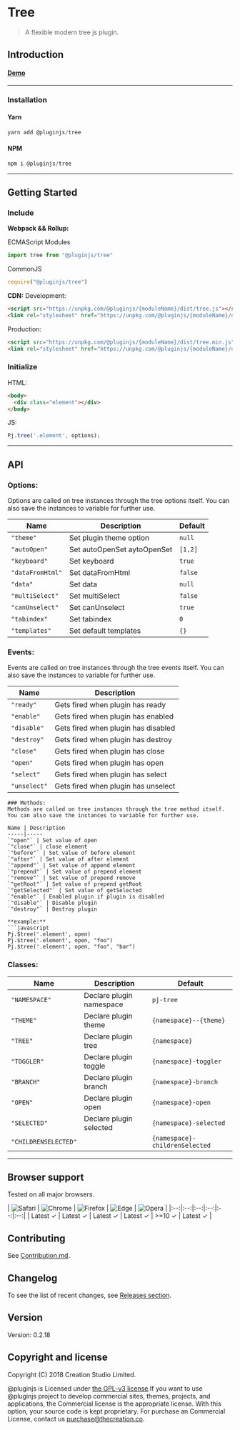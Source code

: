 # Tree
> A flexible modern tree js plugin.
## Introduction

#### [Demo]()
---
### Installation

#### Yarn
```javascript
yarn add @pluginjs/tree
```
#### NPM
```javascript
npm i @pluginjs/tree
```
---

## Getting Started
### Include
**Webpack && Rollup:**

ECMAScript Modules
```javascript
import tree from "@pluginjs/tree"
```

CommonJS
```javascript
require("@pluginjs/tree")
```

**CDN:**
Development:
```html
<script src="https://unpkg.com/@pluginjs/{moduleName}/dist/tree.js"></script>
<link rel="stylesheet" href="https://unpkg.com/@pluginjs/{moduleName}/dist/tree.css">
```
Production:
```html
<script src="https://unpkg.com/@pluginjs/{moduleName}/dist/tree.min.js"></script>
<link rel="stylesheet" href="https://unpkg.com/@pluginjs/{moduleName}/dist/tree.min.css">
```

### Initialize
HTML:
```html
<body>
  <div class="element"></div>
</body>
```
JS:
```javascript
Pj.tree('.element', options);
```
---
## API

### Options:
Options are called on tree instances through the tree options itself.
You can also save the instances to variable for further use.

Name | Description | Default
-----|--------------|-----
`"theme"` | Set plugin theme option | `null`
`"autoOpen"` | Set autoOpenSet aytoOpenSet | `[1,2]`
`"keyboard"` | Set keyboard | `true`
`"dataFromHtml"` | Set dataFromHtml | `false`
`"data"` | Set data | `null`
`"multiSelect"` | Set multiSelect | `false`
`"canUnselect"` | Set canUnselect | `true`
`"tabindex"` | Set tabindex | `0`
`"templates"` | Set default templates | `{}`

### Events:
Events are called on tree instances through the tree events itself.
You can also save the instances to variable for further use.

Name | Description
-----|-----
`"ready"` | Gets fired when plugin has ready
`"enable"` | Gets fired when plugin has enabled
`"disable"` | Gets fired when plugin has disabled
`"destroy"` | Gets fired when plugin has destroy
`"close"` | Gets fired when plugin has close
`"open"` | Gets fired when plugin has open
`"select"` | Gets fired when plugin has select
`"unselect"` | Gets fired when plugin has unselect

```
### Methods:
Methods are called on tree instances through the tree method itself.
You can also save the instances to variable for further use.

Name | Description
-----|-----
`"open"` | Set value of open
`"close"` | close element
`"before"` | Set value of before element
`"after"` | Set value of after element
`"append"` | Set value of append element
`"prepend"` | Set value of prepend element
`"remove"` | Set value of prepend remove
`"getRoot"` | Set value of prepend getRoot
`"getSelected"` | Set value of getSelected
`"enable"` | Enabled plugin if plugin is disabled
`"disable"` | Disable plugin
`"destroy"` | Destroy plugin

**example:**
```javascript
Pj.$tree('.element', open)
Pj.$tree('.element', open, "foo")
Pj.$tree('.element', open, "foo", "bar")
```

### Classes:
Name | Description | Default
-----|------|------
`"NAMESPACE"` | Declare plugin namespace | `pj-tree`
`"THEME"` | Declare plugin theme | `{namespace}--{theme}`
`"TREE"` | Declare plugin tree | `{namespace}`
`"TOGGLER"` | Declare plugin toggle | `{namespace}-toggler`
`"BRANCH"` | Declare plugin branch | `{namespace}-branch`
`"OPEN"` | Declare plugin open | `{namespace}-open`
`"SELECTED"` | Declare plugin selected | `{namespace}-selected`
`"CHILDRENSELECTED"` |  | `{namespace}-childrenSelected`



---

## Browser support

Tested on all major browsers.

| <img src="https://raw.githubusercontent.com/alrra/browser-logos/master/src/safari/safari_32x32.png" alt="Safari"> | <img src="https://raw.githubusercontent.com/alrra/browser-logos/master/src/chrome/chrome_32x32.png" alt="Chrome"> | <img src="https://raw.githubusercontent.com/alrra/browser-logos/master/src/firefox/firefox_32x32.png" alt="Firefox"> | <img src="https://raw.githubusercontent.com/alrra/browser-logos/master/src/edge/edge_32x32.png" alt="Edge"> | <img src="https://raw.githubusercontent.com/alrra/browser-logos/master/src/opera/opera_32x32.png" alt="Opera"> |
|:--:|:--:|:--:|:--:|:--:|:--:|
| Latest ✓ | Latest ✓ | Latest ✓ | Latest ✓ | >=10 ✓ | Latest ✓ |

## Contributing
See [Contribution.md](Contribution.md).

## Changelog
To see the list of recent changes, see [Releases section](https://github.com/plugin/plugin.js/releases).

## Version
Version: 0.2.18

## Copyright and license
Copyright (C) 2018 Creation Studio Limited.

@pluginjs is Licensed under [the GPL-v3 license](LICENSE).If you want to use @pluginjs project to develop commercial sites, themes, projects, and applications, the Commercial license is the appropriate license. With this option, your source code is kept proprietary. For purchase an Commercial License, contact us purchase@thecreation.co.